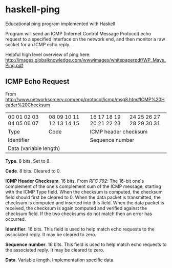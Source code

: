 # haskell-ping
Educational ping program implemented with Haskell

Program will send an ICMP (Internet Control Message Protocol) echo request to a specified interface on the network end, and then monitor a raw socket for an ICMP echo reply.

Helpful high level overview of ping here: http://images.globalknowledge.com/wwwimages/whitepaperpdf/WP_Mays_Ping.pdf

## ICMP Echo Request
From http://www.networksorcery.com/enp/protocol/icmp/msg8.htm#ICMP%20Header%20Checksum

<table>
  <tr>
    <td>00 01 02 03	04 05	06 07</td>
    <td>08 09 10 11 12 13 14 15</td>
    <td>16 17 18 19 20 21 22 23</td>
    <td>24 25 26 27 28 29 30 31</td>
  </tr>
  <tr>
    <td colspan="1">Type</td>
    <td colspan="1">Code</td>
    <td colspan="2">ICMP header checksum</td>
  </tr>
  <tr>
    <td colspan="2">Identifier</td>
    <td colspan="2">Sequence number</td>
  </tr>
  <tr>
    <td colspan="4">Data (variable length)</td>
  </tr>
</table>

**Type**. 8 bits. Set to 8.

**Code**. 8 bits. Cleared to 0.

**ICMP Header Checksum**. 16 bits. From *RFC 792*: 
The 16-bit one's complement of the one's complement sum of the ICMP message, starting with the ICMP Type field. When the checksum is computed, the checksum field should first be cleared to 0. When the data packet is transmitted, the checksum is computed and inserted into this field. When the data packet is received, the checksum is again computed and verified against the checksum field. If the two checksums do not match then an error has occurred.

**Identifier**. 16 bits.
This field is used to help match echo requests to the associated reply. It may be cleared to zero.

**Sequence number**. 16 bits.
This field is used to help match echo requests to the associated reply. It may be cleared to zero.

**Data**. Variable length.
Implementation specific data.
